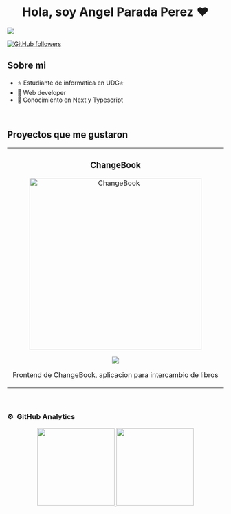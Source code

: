 <div align="center">
<h1 align="center">Hola, soy Angel Parada Perez</a> ❤️</h1>
</div>
<img src="https://i.imgur.com/NAW1m4n.jpg">

[![GitHub followers](https://img.shields.io/github/followers/AngelParadaP?style=social)](https://github.com/AngelParadaP)

## Sobre mi

- ⭐ Estudiante de informatica en UDG⭐ 
- 📲 Web developer
- 📗 Conocimiento en Next y Typescript
<br>

## Proyectos que me gustaron 
<table>
<tr>
<td width="50%">
<h3 align="center">ChangeBook</h3>
<div align="center">
<a href="https://github.com/AngelParadaP/ChangeBook" target="_blank"><img src="https://i.imgur.com/ke8tIxc.jpg" width="400" alt="ChangeBook"></a>
<p>
<a href="https://github.com/AngelParadaP/ChangeBook" target="_blank">
<img src="https://img.shields.io/badge/CÓDIGO-ff9?style=for-the-badge&logo=github&logoColor=black">
</a>
</p>
<p>Frontend de ChangeBook, aplicacion para intercambio de libros</p>
</div>
                                                                                      
</td>
                                                                                     
</td>       
</table>                                                                                 
</div>
<br>

### ⚙️ &nbsp;GitHub Analytics

<p align="center">
<a href="https://github.com/AngelParadaP">
  <img height="180em" src="https://github-readme-stats-eight-theta.vercel.app/api?username=AngelParadaP&show_icons=true&theme=algolia&include_all_commits=true&count_private=true"/>
  <img height="180em" src="https://github-readme-stats-eight-theta.vercel.app/api/top-langs/?username=AngelParadaP&layout=compact&langs_count=8&theme=algolia"/>
</a>
</p>
